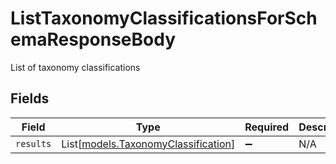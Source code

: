 # ListTaxonomyClassificationsForSchemaResponseBody

List of taxonomy classifications


## Fields

| Field                                                                      | Type                                                                       | Required                                                                   | Description                                                                |
| -------------------------------------------------------------------------- | -------------------------------------------------------------------------- | -------------------------------------------------------------------------- | -------------------------------------------------------------------------- |
| `results`                                                                  | List[[models.TaxonomyClassification](../models/taxonomyclassification.md)] | :heavy_minus_sign:                                                         | N/A                                                                        |